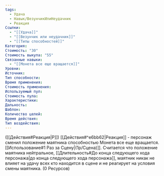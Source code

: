 ```yaml
---
tags:
  - Удача
  - Навык/ВезунчикИлиНеудачник
  - Реакция
Ссылки:
  - "[[Удача]]"
  - "[[Везунчик или неудачник]]"
  - "[[Типы способностей]]"
Категория: 
Стоимость: "30"
Стоимость выкупа: "55"
Связанные навыки:
  - "[[Монета все еще вращается]]"
Уровни:
Источник:
Тип способности:
Время применения:
Стоимость применения:
Используемый пул:
Стоимость пула:
Характеристики:
Дальность:
Шаблон:
Количество целей:
Время действия:
Тип воздействия:
---
```

([[Действия#Реакция|Р]]) [[Действия#^e6bb62|Реакция]] - персонаж сменил положение маятника способностью Монета все еще вращается. [[Использование#1 Раз за Сцену|(1р/Сцена)]]. Считается что положение маятника нейтральное, [[Длительность#До конца следующего хода персонажа|до конца следующего хода персонажа]], маятник никак не влияет на удачу всех кто находится в сцене и не реагирует на условия смены маятника. (0 Ресурсов)